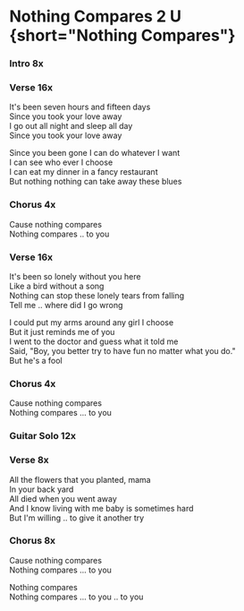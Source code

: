 # Nothing Compares 2 U {short="Nothing Compares"}  

### Intro  8x  
  
### Verse  16x  

It's been seven hours and fifteen days  
Since you took your love away  
I go out all night and sleep all day  
Since you took your love away  
  
Since you been gone I can do whatever I want  
I can see who ever I choose  
I can eat my dinner in a fancy restaurant  
But nothing nothing can take away these blues  
  
### Chorus  4x  

Cause nothing compares  
Nothing compares .. to you  
  
### Verse  16x  

It's been so lonely without you here  
Like a bird without a song  
Nothing can stop these lonely tears from falling  
Tell me .. where did I go wrong  
  
I could put my arms around any girl I choose  
But it just reminds me of you  
I went to the doctor and guess what it told me  
Said, "Boy, you better try to have fun no matter what you do."  
But he's a fool  
  
### Chorus  4x  

Cause nothing compares  
Nothing compares ... to you  
  
### Guitar Solo  12x  
  
### Verse  8x  

All the flowers that you planted, mama  
In your back yard  
All died when you went away  
And I know living with me baby is sometimes hard  
But I'm willing .. to give it another try  
  
### Chorus  8x  

Cause nothing compares  
Nothing compares ... to you  
  
Nothing compares  
Nothing compares ... to you .. to you
